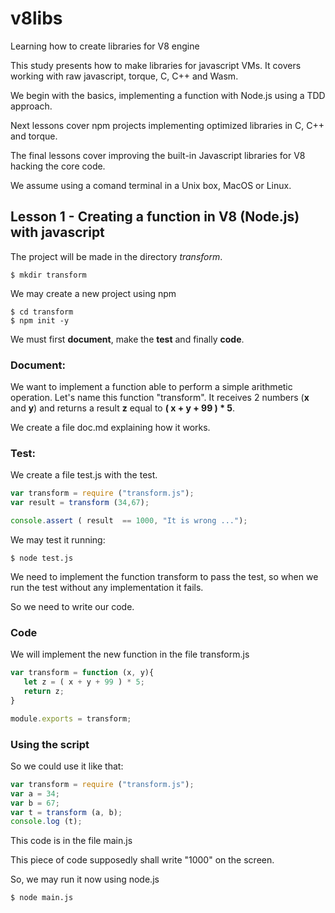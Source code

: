 # v8libs
Learning how to create libraries for V8 engine

This study presents how to make libraries for javascript VMs. It covers working with raw javascript, torque, C, C++ and Wasm. 

We begin with the basics, implementing a function with Node.js using a TDD approach.

Next lessons cover npm projects implementing optimized libraries in C, C++ and torque.

The final lessons cover improving the built-in Javascript libraries for V8 hacking the core code.

We assume using a comand terminal in a Unix box, MacOS or Linux.

## Lesson 1 - Creating a function in V8 (Node.js) with javascript

The project will be made in the directory _transform_.

```
$ mkdir transform
```

We may create a new project using npm

```
$ cd transform
$ npm init -y
```

We must first __document__, make the __test__ and finally __code__.

### Document:
We want to implement a function able to perform a simple arithmetic operation. 
Let's name this function "transform". It receives 2 numbers (__x__ and __y__) and returns a result __z__ equal to __( x + y + 99 ) * 5__.

We create a file doc.md explaining how it works.

### Test:

We create a file test.js with the test.

```javascript
var transform = require ("transform.js");
var result = transform (34,67);

console.assert ( result  == 1000, "It is wrong ..."); 
```

We may test it running:

```
$ node test.js
```

We need to implement the function transform to pass the test, so when we run the test without any implementation it fails.

So we need to write our code.

### Code

We will implement the new function in the file transform.js

```javascript
var transform = function (x, y){
   let z = ( x + y + 99 ) * 5;
   return z;
}

module.exports = transform;
```

### Using the script

So we could use it like that:

```javascript
var transform = require ("transform.js");
var a = 34;
var b = 67;
var t = transform (a, b);
console.log (t);
```

This code is in the file main.js

This piece of code supposedly shall write "1000" on the screen.

So, we may run it now using node.js

```
$ node main.js
```



